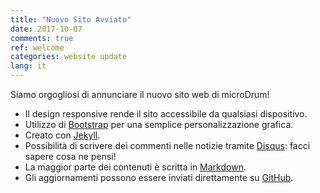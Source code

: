 ```yaml
---
title: "Nuovo Sito Avviato"
date: 2017-10-07
comments: true
ref: welcome
categories: website update
lang: it
---
```

Siamo orgogliosi di annunciare il nuovo sito web di microDrum!

* Il design responsive rende il sito accessibile da qualsiasi dispositivo.
* Utilizzo di [Bootstrap][] per una semplice personalizzazione grafica.
* Creato con [Jekyll][].
* Possibilità di scrivere dei commenti nelle notizie tramite
  [Disqus](https://disqus.com): facci sapere cosa ne pensi!
* La maggior parte dei contenuti è scritta in [Markdown][].
* Gli aggiornamenti possono essere inviati direttamente su [GitHub][git].

[Bootstrap]: http://getbootstrap.com/
[Jekyll]: http://jekyllrb.com/
[Markdown]: http://daringfireball.net/projects/markdown/
[git]: https://github.com/microdrum/microdrum.github.io
[LESS]: http://lesscss.org/

